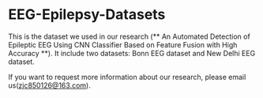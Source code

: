 # EEG-Epilepsy-Datasets
This is the dataset we used in our research (** An Automated Detection of Epileptic EEG Using CNN Classifier Based on Feature Fusion with High Accuracy **). It include two datasets: Bonn EEG dataset and New Delhi EEG dataset. 

If you want to request more information about our research, please email us(zjc850126@163.com).

